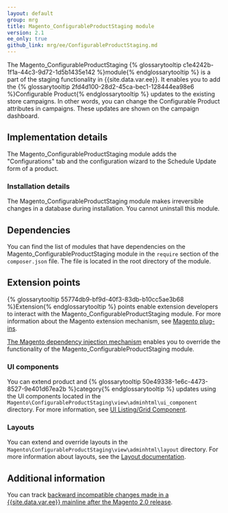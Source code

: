 ```yaml
---
layout: default
group: mrg
title: Magento_ConfigurableProductStaging module
version: 2.1
ee_only: true
github_link: mrg/ee/ConfigurableProductStaging.md
---
```


The Magento_ConfigurableProductStaging {% glossarytooltip c1e4242b-1f1a-44c3-9d72-1d5b1435e142 %}module{% endglossarytooltip %} is a part of the staging functionality in {{site.data.var.ee}}. It enables you to add the {% glossarytooltip 2fd4d100-28d2-45ca-bec1-128444ea98e6 %}Configurable Product{% endglossarytooltip %} updates to the existing store campaigns. In other words, you can change the Configurable Product attributes in campaigns. These updates are shown on the campaign dashboard.

## Implementation details

The Magento_ConfigurableProductStaging module adds the "Configurations" tab and the configuration wizard to the Schedule Update form of a product.

### Installation details

The Magento_ConfigurableProductStaging module makes irreversible changes in a database during installation. You cannot uninstall this module.

## Dependencies

You can find the list of modules that have dependencies on the Magento_ConfigurableProductStaging module in the `require` section of the `composer.json` file. The file is located in the root directory of the module.

## Extension points

{% glossarytooltip 55774db9-bf9d-40f3-83db-b10cc5ae3b68 %}Extension{% endglossarytooltip %} points enable extension developers to interact with the Magento_ConfigurableProductStaging module. For more information about the Magento extension mechanism, see [Magento plug-ins](http://devdocs.magento.com/guides/v2.1/extension-dev-guide/plugins.html).

[The Magento dependency injection mechanism](http://devdocs.magento.com/guides/v2.1/extension-dev-guide/depend-inj.html) enables you to override the functionality of the Magento_ConfigurableProductStaging module.

### UI components

You can extend product and {% glossarytooltip 50e49338-1e6c-4473-8527-9e401d67ea2b %}category{% endglossarytooltip %} updates using the UI components located in the `Magento\ConfigurableProductStaging\view\adminhtml\ui_component` directory. For more information, see [UI Listing/Grid Component](http://devdocs.magento.com/guides/v2.1/ui_comp_guide/components/ui-listing-grid.html).

### Layouts

You can extend and override layouts in the `Magento\ConfigurableProductStaging\view\adminhtml\layout` directory.
For more information about layouts, see the [Layout documentation](http://devdocs.magento.com/guides/v2.1/frontend-dev-guide/layouts/layout-overview.html).

## Additional information

You can track [backward incompatible changes made in a {{site.data.var.ee}} mainline after the Magento 2.0 release](http://devdocs.magento.com/guides/v2.0/release-notes/backward-incompatible-changes/commerce.html).

